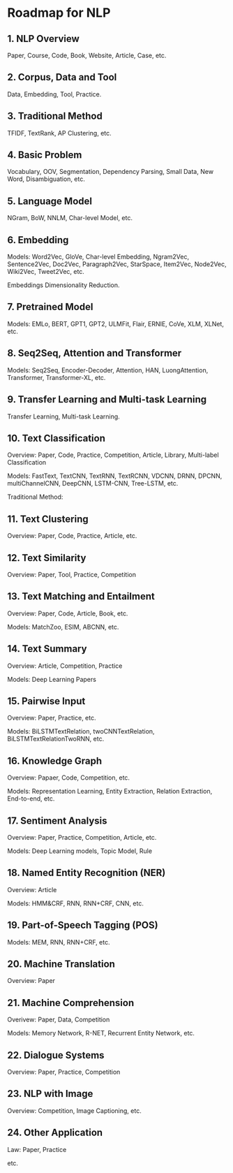 # Roadmap for NLP

## 1. NLP Overview

Paper, Course, Code, Book, Website, Article, Case, etc.

## 2. Corpus, Data and Tool

Data, Embedding, Tool, Practice.

## 3. Traditional Method

TFIDF, TextRank, AP Clustering, etc.

## 4. Basic Problem

Vocabulary, OOV, Segmentation, Dependency Parsing, Small Data, New Word, Disambiguation, etc.

## 5. Language Model

NGram, BoW, NNLM, Char-level Model, etc.

## 6. Embedding

Models: Word2Vec, GloVe, Char-level Embedding, Ngram2Vec, Sentence2Vec, Doc2Vec, Paragraph2Vec, StarSpace, Item2Vec, Node2Vec, Wiki2Vec, Tweet2Vec, etc.

Embeddings Dimensionality Reduction.

## 7. Pretrained Model

Models: EMLo, BERT, GPT1, GPT2, ULMFit, Flair, ERNIE, CoVe, XLM, XLNet, etc.

## 8. Seq2Seq, Attention and Transformer

Models: Seq2Seq, Encoder-Decoder, Attention, HAN, LuongAttention, Transformer, Transformer-XL, etc.

## 9. Transfer Learning and Multi-task Learning

Transfer Learning, Multi-task Learning.

## 10. Text Classification

Overview: Paper, Code, Practice, Competition, Article, Library, Multi-label Classification

Models: FastText, TextCNN, TextRNN, TextRCNN, VDCNN, DRNN, DPCNN, multiChannelCNN, DeepCNN, LSTM-CNN, Tree-LSTM, etc.

Traditional Method: 

## 11. Text Clustering

Overview: Paper, Code, Practice, Article, etc.

## 12. Text Similarity

Overview: Paper, Tool, Practice, Competition

## 13. Text Matching and Entailment

Overview: Paper, Code, Article, Book, etc.

Models: MatchZoo, ESIM, ABCNN, etc.

## 14. Text Summary

Overview: Article, Competition, Practice

Models: Deep Learning Papers

## 15. Pairwise Input

Overview: Paper, Practice, etc.

Models: BiLSTMTextRelation, twoCNNTextRelation, BiLSTMTextRelationTwoRNN, etc.

## 16. Knowledge Graph

Overview: Papaer, Code, Competition, etc.

Models: Representation Learning, Entity Extraction, Relation Extraction, End-to-end, etc.

## 17. Sentiment Analysis

Overview: Paper, Practice, Competition, Article, etc.

Models: Deep Learning models, Topic Model, Rule

## 18. Named Entity Recognition (NER)

Overview: Article

Models: HMM&CRF, RNN, RNN+CRF, CNN, etc.

## 19. Part-of-Speech Tagging (POS)

Models: MEM, RNN, RNN+CRF, etc.

## 20. Machine Translation

Overview: Paper

## 21. Machine Comprehension

Overivew: Paper, Data, Competition

Models: Memory Network, R-NET, Recurrent Entity Network, etc.

## 22. Dialogue Systems

Overview: Paper, Practice, Competition

## 23. NLP with Image

Overview: Competition, Image Captioning, etc.

## 24. Other Application

Law: Paper, Practice

etc.
